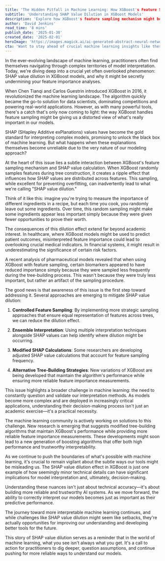 ```yaml
---
title: 'The Hidden Pitfall in Machine Learning: How XGBoost's Feature Sampling Could Be Misleading Your Models'
subtitle: 'Understanding SHAP Value Dilution in XGBoost Models'
description: 'Explore how XGBoost's feature sampling mechanism might be distorting SHAP values and misleading model interpretations. Learn about the implications for real-world applications and emerging solutions to this critical machine learning challenge.'
author: 'David Jenkins'
read_time: '8 mins'
publish_date: '2025-01-30'
created_date: '2025-02-01'
heroImage: 'https://images.magick.ai/ai-generated-abstract-neural-network.jpg'
cta: 'Want to stay ahead of crucial machine learning insights like these? Follow us on LinkedIn for regular updates on AI developments that matter to your work.'
---
```


In the ever-evolving landscape of machine learning, practitioners often find themselves navigating through complex territories of model interpretation. Today, we're diving deep into a crucial yet often overlooked phenomenon: SHAP value dilution in XGBoost models, and why it might be secretly undermining your feature importance analyses.

When Chen Tianqi and Carlos Guestrin introduced XGBoost in 2016, it revolutionized the machine learning landscape. The algorithm quickly became the go-to solution for data scientists, dominating competitions and powering real-world applications. However, as with many powerful tools, there's a catch that's only now coming to light: the way XGBoost handles feature sampling might be giving us a distorted view of what's really important in our models.

SHAP (SHapley Additive exPlanations) values have become the gold standard for interpreting complex models, promising to unlock the black box of machine learning. But what happens when these explanations themselves become unreliable due to the very nature of our modeling approach?

At the heart of this issue lies a subtle interaction between XGBoost's feature sampling mechanism and SHAP value calculation. When XGBoost randomly samples features during tree construction, it creates a ripple effect that influences how SHAP values are distributed across features. This sampling, while excellent for preventing overfitting, can inadvertently lead to what we're calling "SHAP value dilution."

Think of it like this: imagine you're trying to measure the importance of different ingredients in a recipe, but each time you cook, you randomly leave out some ingredients. Over time, this random sampling might make some ingredients appear less important simply because they were given fewer opportunities to prove their worth.

The consequences of this dilution effect extend far beyond academic interest. In healthcare, where XGBoost models might be used to predict patient outcomes, misinterpreted feature importance could lead to overlooking crucial medical indicators. In financial systems, it might result in underestimating the significance of certain risk factors.

A recent analysis of pharmaceutical models revealed that when using XGBoost with feature sampling, certain biomarkers appeared to have reduced importance simply because they were sampled less frequently during the tree-building process. This wasn't because they were truly less important, but rather an artifact of the sampling procedure.

The good news is that awareness of this issue is the first step toward addressing it. Several approaches are emerging to mitigate SHAP value dilution:

1. **Controlled Feature Sampling**: By implementing more strategic sampling approaches that ensure equal representation of features across trees, we can reduce the dilution effect.

2. **Ensemble Interpretation**: Using multiple interpretation techniques alongside SHAP values can help identify where dilution might be occurring.

3. **Modified SHAP Calculations**: Some researchers are developing adjusted SHAP value calculations that account for feature sampling frequency.

4. **Alternative Tree-Building Strategies**: New variations of XGBoost are being developed that maintain the algorithm's performance while ensuring more reliable feature importance measurements.

This issue highlights a broader challenge in machine learning: the need to constantly question and validate our interpretation methods. As models become more complex and are deployed in increasingly critical applications, understanding their decision-making process isn't just an academic exercise—it's a practical necessity.

The machine learning community is actively working on solutions to this challenge. New research is emerging that suggests modified tree-building algorithms that maintain XGBoost's performance while providing more reliable feature importance measurements. These developments might soon lead to a new generation of boosting algorithms that offer both high performance and trustworthy interpretability.

As we continue to push the boundaries of what's possible with machine learning, it's crucial to remain vigilant about the subtle ways our tools might be misleading us. The SHAP value dilution effect in XGBoost is just one example of how seemingly minor technical details can have significant implications for model interpretation and, ultimately, decision-making.

Understanding these nuances isn't just about technical accuracy—it's about building more reliable and trustworthy AI systems. As we move forward, the ability to correctly interpret our models becomes just as important as their predictive performance.

The journey toward more interpretable machine learning continues, and while challenges like SHAP value dilution might seem like setbacks, they're actually opportunities for improving our understanding and developing better tools for the future.

This story of SHAP value dilution serves as a reminder that in the world of machine learning, what you see isn't always what you get. It's a call to action for practitioners to dig deeper, question assumptions, and continue pushing for more reliable ways to understand our models.